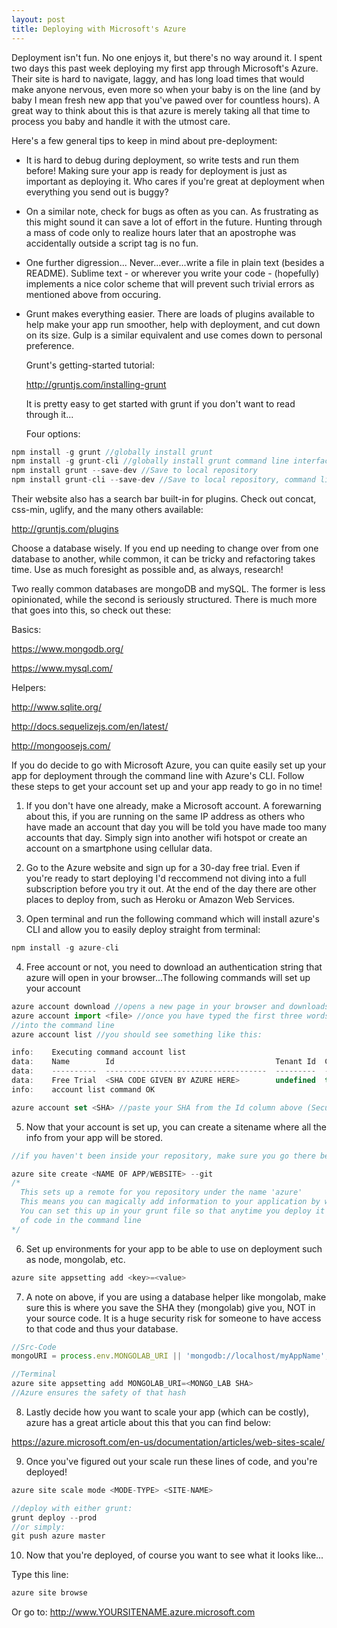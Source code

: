 ```yaml
---
layout: post
title: Deploying with Microsoft's Azure
---
```


  Deployment isn't fun. No one enjoys it, but there's no way around it.
I spent two days this past week deploying my first app through Microsoft's Azure.
Their site is hard to navigate, laggy, and has long load times that would make anyone nervous,
even more so when your baby is on the line (and by baby I mean fresh new app that you've pawed 
over for countless hours). A great way to think about this is that azure is merely taking all 
that time to process you baby and handle it with the utmost care.

  Here's a few general tips to keep in mind about pre-deployment:

* It is hard to debug during deployment, so write tests and run them before!
 Making sure your app is ready for deployment is just as important as deploying it. 
 Who cares if you're great at deployment when everything you send out is buggy?

* On a similar note, check for bugs as often as you can.
 As frustrating as this might sound it can save a lot of effort in the future. 
Hunting through a mass of code only to realize hours later that an apostrophe 
was accidentally outside a script tag is no fun.

* One further digression...
Never...ever...write a file in plain text (besides a README).
Sublime text - or wherever you write your code - (hopefully)
implements a nice color scheme that will prevent such trivial
errors as mentioned above from occuring.

* Grunt makes everything easier.
There are loads of plugins available to help make your app run smoother, help
with deployment, and cut down on its size. Gulp is a similar equivalent and use 
comes down to personal preference.

  Grunt's getting-started tutorial:
     
  <http://gruntjs.com/installing-grunt>

  It is pretty easy to get started with grunt if you don't want to read through it... 

  Four options:
  
```javascript
npm install -g grunt //globally install grunt
npm install -g grunt-cli //globally install grunt command line interface (CLI) version
npm install grunt --save-dev //Save to local repository
npm install grunt-cli --save-dev //Save to local repository, command line
```
 
  Their website also has a search bar built-in for plugins.
  Check out concat, css-min, uglify, and the many others available:

  <http://gruntjs.com/plugins>

  Choose a database wisely. 
  If you end up needing to change over from one database to another, while common,
  it can be tricky and refactoring takes time. Use as much foresight as possible and, 
  as always, research!

  Two really common databases are mongoDB and mySQL. The former is less opinionated, while the second
  is seriously structured. There is much more that goes into this, so check out these:

  Basics:
    
  <https://www.mongodb.org/>
    
  <https://www.mysql.com/>
        
  Helpers:
    
  <http://www.sqlite.org/>
    
  <http://docs.sequelizejs.com/en/latest/>
    
  <http://mongoosejs.com/>

If you do decide to go with Microsoft Azure, you can quite easily set up your app for deployment 
through the command line with Azure's CLI. Follow these steps to get your account set up and
your app ready to go in no time!
    
  1. If you don't have one already, make a Microsoft account. A forewarning about this, if
  you are running on the same IP address as others who have made an account that day you will
  be told you have made too many accounts that day. Simply sign into another wifi hotspot or
  create an account on a smartphone using cellular data. 

  2. Go to the Azure website and sign up for a 30-day free trial. Even if you're ready to start
  deploying I'd reccommend not diving into a full subscription before you try it out. At the end
  of the day there are other places to deploy from, such as Heroku or Amazon Web Services. 

  3. Open terminal and run the following command which will install azure's CLI and allow you
  to easily deploy straight from terminal:
```javascript
npm install -g azure-cli
```
  4. Free account or not, you need to download an authentication string that azure will open
  in your browser...The following commands will set up your account

```javascript
azure account download //opens a new page in your browser and downloads file
azure account import <file> //once you have typed the first three words you can simply drag the file
//into the command line
azure account list //you should see something like this:

info:    Executing command account list
data:    Name        Id                                    Tenant Id  Current
data:    ----------  ------------------------------------  ---------  -------
data:    Free Trial  <SHA CODE GIVEN BY AZURE HERE>        undefined  true   
info:    account list command OK

azure account set <SHA> //paste your SHA from the Id column above (Secure Hash Algorithm)
```
  5. Now that your account is set up, you can create a sitename where all the info from your app will
  be stored. 

```javascript
//if you haven't been inside your repository, make sure you go there before the next line of code

azure site create <NAME OF APP/WEBSITE> --git
/*
  This sets up a remote for you repository under the name 'azure'
  This means you can magically add information to your application by writing 'git push azure master'!
  You can set this up in your grunt file so that anytime you deploy it automaticly runs that line
  of code in the command line
*/
```
  6. Set up environments for your app to be able to use on deployment such as node, mongolab, etc.

```javascript      
azure site appsetting add <key>=<value>
```  
  7. A note on above, if you are using a database helper like mongolab, make sure this is where you save 
  the SHA they (mongolab) give you, NOT in your source code. It is a huge security risk for someone to 
  have access to that code and thus your database. 

```javascript
//Src-Code
mongoURI = process.env.MONGOLAB_URI || 'mongodb://localhost/myAppName';

//Terminal
azure site appsetting add MONGOLAB_URI=<MONGO_LAB SHA>
//Azure ensures the safety of that hash
```
  8. Lastly decide how you want to scale your app (which can be costly), azure has a great article about
  this that you can find below:

  <https://azure.microsoft.com/en-us/documentation/articles/web-sites-scale/>
  
  9. Once you've figured out your scale run these lines of code, and you're deployed!

```javascript
azure site scale mode <MODE-TYPE> <SITE-NAME>

//deploy with either grunt:
grunt deploy --prod 
//or simply:
git push azure master
```
  10. Now that you're deployed, of course you want to see what it looks like...

  Type this line:
  
```javascript
azure site browse 
```

  Or go to: http://www.YOURSITENAME.azure.microsoft.com



